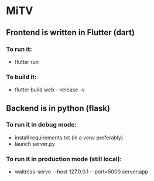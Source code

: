 # MiTV

## Frontend is written in Flutter (dart)
### To run it:
  - flutter run
### To build it:
  - flutter build web --release -v

## Backend is in python (flask)
### To run it in debug mode:
  - install requirements.txt (in a venv preferably)
  - launch server.py
### To run it in production mode (still local):
  - waitress-serve --host 127.0.0.1 --port=5000 server:app
